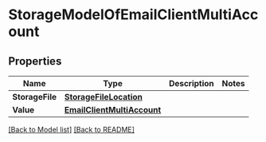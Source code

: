 # StorageModelOfEmailClientMultiAccount
## Properties
Name | Type | Description | Notes
------------ | ------------- | ------------- | -------------
**StorageFile** | [**StorageFileLocation**](StorageFileLocation.md) |  | 
**Value** | [**EmailClientMultiAccount**](EmailClientMultiAccount.md) |  | 


[[Back to Model list]](Models.md) [[Back to README]](README.md)

